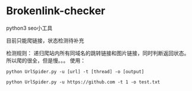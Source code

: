 # Brokenlink-checker
python3 seo小工具

目前只能爬链接，状态检测待补充

检测规则：
递归爬站内所有同域名的跳转链接和图片链接，同时判断返回状态。所以爬的很全，但是慢。。。
使用：
```
python UrlSpider.py -u [url] -t [thread] -o [output]

python UrlSpider.py -u https://github.com -t 1 -o test.txt
```

